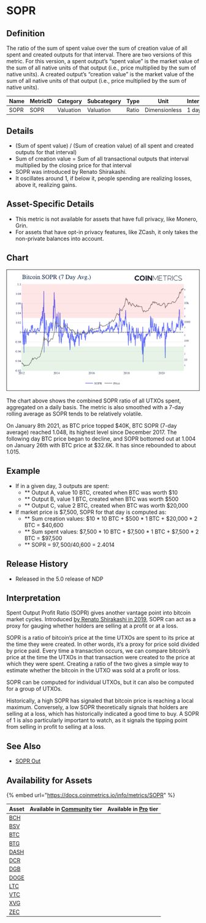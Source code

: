 # SOPR

## Definition

The ratio of the sum of spent value over the sum of creation value of all spent and created outputs for that interval. There are two versions of this metric. For this version, a spent output’s “spent value” is the market value of the sum of all native units of that output (i.e., price multiplied by the sum of native units). A created output’s “creation value” is the market value of the sum of all native units of that output (i.e., price multiplied by the sum of native units).

| Name | MetricID | Category  | Subcategory | Type  | Unit          | Interval |
| ---- | -------- | --------- | ----------- | ----- | ------------- | -------- |
| SOPR | SOPR     | Valuation | Valuation   | Ratio | Dimensionless | 1 day    |

## Details

* (Sum of spent value) / (Sum of creation value) of all spent and created outputs for that interval)
* Sum of creation value = Sum of all transactional outputs that interval multiplied by the closing price for that interval&#x20;
* SOPR was introduced by Renato Shirakashi.
* It oscillates around 1, if below it, people spending are realizing losses, above it, realizing gains.

## Asset-Specific Details

* This metric is not available for assets that have full privacy, like Monero, Grin.
* For assets that have opt-in privacy features, like ZCash, it only takes the non-private balances into account.

## Chart

![](../../.gitbook/assets/SOPR.png)

The chart above shows the combined SOPR ratio of all UTXOs spent, aggregated on a daily basis. The metric is also smoothed with a 7-day rolling average as SOPR tends to be relatively volatile.

On January 8th 2021, as BTC price topped $40K, BTC SOPR (7-day average) reached 1.048, its highest level since December 2017. The following day BTC price began to decline, and SOPR bottomed out at 1.004 on January 26th with BTC price at $32.6K. It has since rebounded to about 1.015.

## Example

* If in a given day, 3 outputs are spent:&#x20;
  * \*\* Output A, value 10 BTC, created when BTC was worth $10&#x20;
  * \*\* Output B, value 1 BTC, created when BTC was worth $500&#x20;
  * \*\* Output C, value 2 BTC, created when BTC was worth $20,000
* If market price is $7,500, SOPR for that day is computed as:&#x20;
  * \*\* Sum creation values: $10 \* 10 BTC + $500 \* 1 BTC + $20,000 \* 2 BTC = $40,600&#x20;
  * \*\* Sum spent values: $7,500 \* 10 BTC + $7,500 \* 1 BTC + $7,500 \* 2 BTC = $97,500
  * \*\* SOPR = $97,500 /$40,600 = 2.4014

## Release History

* Released in the 5.0 release of NDP

## Interpretation

Spent Output Profit Ratio (SOPR) gives another vantage point into bitcoin market cycles. Introduced [by Renato Shirakashi in 2019](https://medium.com/unconfiscatable/introducing-sopr-spent-outputs-to-predict-bitcoin-lows-and-tops-ceb4536b3b9), SOPR can act as a proxy for gauging whether holders are selling at a profit or at a loss.

SOPR is a ratio of bitcoin’s price at the time UTXOs are spent to its price at the time they were created. In other words, it’s a proxy for price sold divided by price paid. Every time a transaction occurs, we can compare bitcoin’s price at the time the UTXOs in that transaction were created to the price at which they were spent. Creating a ratio of the two gives a simple way to estimate whether the bitcoin in the UTXO was sold at a profit or loss.&#x20;

SOPR can be computed for individual UTXOs, but it can also be computed for a group of UTXOs.&#x20;

Historically, a high SOPR has signaled that bitcoin price is reaching a local maximum. Conversely, a low SOPR theoretically signals that holders are selling at a loss, which has historically indicated a good time to buy. A SOPR of 1 is also particularly important to watch, as it signals the tipping point from selling in profit to selling at a loss.

## See Also

* [SOPR Out](soprout.md)

## Availability for Assets

{% embed url="https://docs.coinmetrics.io/info/metrics/SOPR" %}



| Asset                                                | Available in [Community](https://docs.coinmetrics.io/api/tiers/community) tier | Available in [Pro](https://docs.coinmetrics.io/api/tiers/pro) tier |
| ---------------------------------------------------- | ------------------------------------------------------------------------------ | ------------------------------------------------------------------ |
| [BCH](https://docs.coinmetrics.io/info/assets/bch)   |                                                                                |                                                                    |
| [BSV](https://docs.coinmetrics.io/info/assets/bsv)   |                                                                                |                                                                    |
| [BTC](https://docs.coinmetrics.io/info/assets/btc)   |                                                                                |                                                                    |
| [BTG](https://docs.coinmetrics.io/info/assets/btg)   |                                                                                |                                                                    |
| [DASH](https://docs.coinmetrics.io/info/assets/dash) |                                                                                |                                                                    |
| [DCR](https://docs.coinmetrics.io/info/assets/dcr)   |                                                                                |                                                                    |
| [DGB](https://docs.coinmetrics.io/info/assets/dgb)   |                                                                                |                                                                    |
| [DOGE](https://docs.coinmetrics.io/info/assets/doge) |                                                                                |                                                                    |
| [LTC](https://docs.coinmetrics.io/info/assets/ltc)   |                                                                                |                                                                    |
| [VTC](https://docs.coinmetrics.io/info/assets/vtc)   |                                                                                |                                                                    |
| [XVG](https://docs.coinmetrics.io/info/assets/xvg)   |                                                                                |                                                                    |
| [ZEC](https://docs.coinmetrics.io/info/assets/zec)   |                                                                                |                                                                    |
